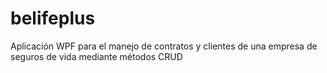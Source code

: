 # belifeplus
Aplicación WPF para el manejo de contratos y clientes de una empresa de seguros de vida mediante métodos CRUD
